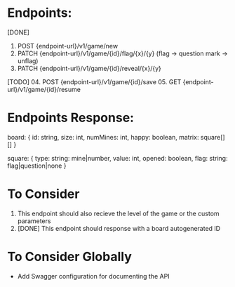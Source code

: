 # Endpoints:

[DONE]
01. POST      {endpoint-url}/v1/game/new
02. PATCH     {endpoint-url}/v1/game/{id}/flag/{x}/{y}  (flag -> question mark -> unflag)
03. PATCH     {endpoint-url}/v1/game/{id}/reveal/{x}/{y}

[TODO]
04. POST      {endpoint-url}/v1/game/{id}/save
05. GET       {endpoint-url}/v1/game/{id}/resume

# Endpoints Response:

board: {
    id: string,
    size: int,
    numMines: int,
    happy: boolean,
    matrix: square[][]
}

square: {
    type: string: mine|number,
    value: int,
    opened: boolean,
    flag: string: flag|question|none
}

# To Consider

01. This endpoint should also recieve the level of the game or the custom parameters
01. [DONE] This endpoint should response with a board autogenerated ID

# To Consider Globally
* Add Swagger configuration for documenting the API
